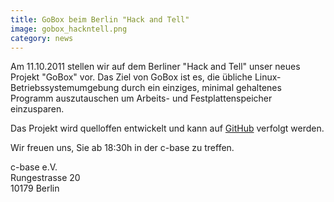 ```yaml
---
title: GoBox beim Berlin "Hack and Tell"
image: gobox_hackntell.png
category: news
---
```

Am 11.10.2011 stellen wir auf dem Berliner "Hack and Tell" unser neues Projekt "GoBox" vor. Das Ziel von GoBox ist es, die übliche Linux-Betriebssystemumgebung durch ein einziges, minimal gehaltenes Programm auszutauschen um Arbeits- und Festplattenspeicher einzusparen.

Das Projekt wird quelloffen entwickelt und kann auf [GitHub](http://www.github.com/asdf-systems/gobox) verfolgt werden.

Wir freuen uns, Sie ab 18:30h in der c-base zu treffen.

c-base e.V.  
Rungestrasse 20  
10179 Berlin
